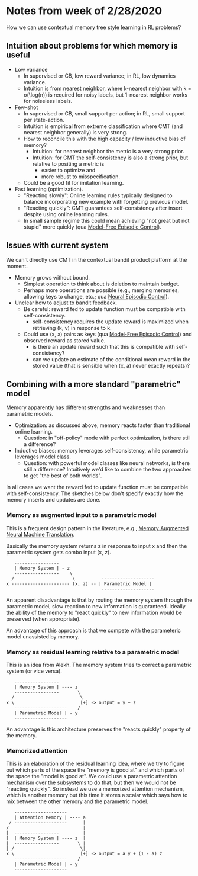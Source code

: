 # Notes from week of 2/28/2020

How we can use contextual memory tree style learning in RL problems?

## Intuition about problems for which memory is useful

* Low variance
  * In supervised or CB, low reward variance;  in RL, low dynamics variance.
  * Intuition is from nearest neighbor, where k-nearest neighbor with k = o(\log(n)) is required for noisy labels, but 1-nearest neighbor works for noiseless labels.
* Few-shot
  * In supervised or CB, small support per action; in RL, small support per state-action.
  * Intuition is empirical from extreme classification where CMT (and nearest neighbor generally) is very strong.
  * How to reconcile this with the high capacity / low inductive bias of memory?
     * Intuition: for nearest neighbor the metric is a very strong prior.
     * Intuition: for CMT the self-consistency is also a strong prior, but relative to positing a metric is
        * easier to optimize and
        * more robust to misspecification.
  * Could be a good fit for imitation learning.
* Fast learning (optimization).
  * "Reacting slowly": Online learning rules typically designed to balance incorporating new example with forgetting previous model.
  * "Reacting quickly": CMT guarantees self-consistency after insert despite using online learning rules.
  * In small sample regime this could mean achieving "not great but not stupid" more quickly (qua [Model-Free Episodic Control](https://arxiv.org/abs/1606.04460)).
  
## Issues with current system

We can't directly use CMT in the contextual bandit product platform at the moment.

* Memory grows without bound.
  * Simplest operation to think about is deletion to maintain budget.
  * Perhaps more operations are possible (e.g., merging memories, allowing keys to change, etc.; qua [Neural Episodic Control](https://arxiv.org/abs/1703.01988)).
* Unclear how to adjust to bandit feedback.
  * Be careful: reward fed to update function must be compatible with self-consistency.
    * self-consistency requires the update reward is maximized when retrieving (k, v) in response to k.
  * Could use (x, a) pairs as keys (qua [Model-Free Episodic Control](https://arxiv.org/abs/1606.04460)) and observed reward as stored value.
    * is there an update reward such that this is compatible with self-consistency?
    * can we update an estimate of the conditional mean reward in the stored value (that is sensible when (x, a) never exactly repeats)?
  
## Combining with a more standard "parametric" model

Memory apparently has different strengths and weaknesses than parametric models.
  * Optimization: as discussed above, memory reacts faster than traditional online learning.
     * Question: in "off-policy" mode with perfect optimization, is there still a difference?
  * Inductive biases: memory leverages self-consistency, while parametric leverages model class.
     * Question: with powerful model classes like neural networks, is there still a difference?
Intuitively we'd like to combine the two approaches to get "the best of both worlds".

In all cases we want the reward fed to update function must be compatible with self-consistency.  The sketches below don't specify exactly how the memory inserts and updates are done.

### Memory as augmented input to a parametric model

This is a frequent design pattern in the literature, e.g., [Memory Augmented Neural Machine Translation](https://arxiv.org/abs/1708.02005).  

Basically the memory system returns z in response to input x and then the parametric system gets combo input (x, z).

```
   -----------------
   | Memory System | - z
   -----------------    \
  /                      \          --------------------
x ---------------------- (x, z) -- | Parametric Model |
                                    --------------------
```

An apparent disadvantage is that by routing the memory system through the parametric model, slow reaction to new information is guaranteed.  Ideally the ability of the memory to "react quickly" to new information would be preserved (when appropriate).

An advantage of this approach is that we compete with the parameteric model unassisted by memory.

### Memory as residual learning relative to a parametric model

This is an idea from Alekh.  The memory system tries to correct a parametric system (or vice versa).

```
   -----------------
   | Memory System | ---- z
   -----------------       \
  /                         \          
x \                         [+] -> output = y + z
   --------------------    /
   | Parametric Model | - y
   --------------------
 ```
 
 An advantage is this architecture preserves the "reacts quickly" property of the memory.

### Memorized attention

This is an elaboration of the residual learning idea, where we try to figure out which parts of the space the "memory is good at" and which parts of the space the "model is good at".  We could use a parametric attention mechanism over the subsystems to do that, but then we would not be "reacting quickly".  So instead we use a memorized attention mechanism, which is another memory but this time it stores a scalar which says how to mix between the other memory and the parametric model.

```
   --------------------
   | Attention Memory | ---- a
 / --------------------      |
/                            |
|  -----------------         |
|  | Memory System | ---- z  |
|  -----------------       \ |
| /                         \|          
x \                         [+] -> output = a y + (1 - a) z
   --------------------    /
   | Parametric Model | - y
   --------------------
 ```
